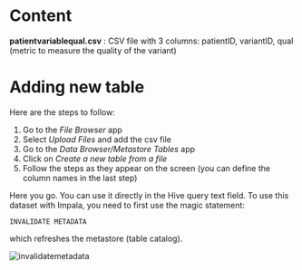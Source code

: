 Content
=======

**patientvariablequal.csv** : CSV file with 3 columns: patientID, variantID, qual (metric to measure the quality of the variant)

Adding new table 
=================

Here are the steps to follow: 

  1. Go to the *File Browser* app
  2. Select *Upload Files* and add the csv file
  3. Go to the *Data Browser/Metastore Tables* app
  4. Click on *Create a new table from a file*
  5. Follow the steps as they appear on the screen (you can define the column names in the last step)

Here you go. You can use it directly in the Hive query text field.
To use this dataset with Impala, you need to first use the magic statement:

  ```
  INVALIDATE METADATA
  ```

which refreshes the metastore (table catalog). 

![invalidatemetadata](https://github.com/jpoullet2000/genomicAPI/blob/master/docs/images/invalidatemetadata.png)